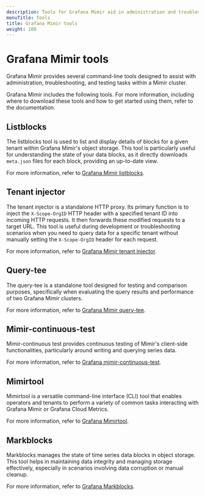 ```yaml
---
description: Tools for Grafana Mimir aid in administration and troubleshooting tasks.
menuTitle: Tools
title: Grafana Mimir tools
weight: 100
---
```


<!-- Note: This topic is mounted in the GEM documentation. Ensure that all updates are also applicable to GEM. -->

# Grafana Mimir tools

Grafana Mimir provides several command-line tools designed to assist with administration, troubleshooting, and testing tasks within a Mimir cluster.

Grafana Mimir includes the following tools. For more information, including where to download these tools and how to get started using them, refer to the documentation.

## Listblocks

The listblocks tool is used to list and display details of blocks for a given tenant within Grafana Mimir's object storage. This tool is particularly useful for understanding the state of your data blocks, as it directly downloads `meta.json` files for each block, providing an up-to-date view.

For more information, refer to [Grafana Mimir listblocks](https://grafana.com/docs/mimir/<MIMIR_VERSION>/manage/tools/listblocks/).

## Tenant injector

The tenant injector is a standalone HTTP proxy. Its primary function is to inject the `X-Scope-OrgID` HTTP header with a specified tenant ID into incoming HTTP requests. It then forwards these modified requests to a target URL. This tool is useful during development or troubleshooting scenarios when you need to query data for a specific tenant without manually setting the `X-Scope-OrgID` header for each request.

For more information, refer to [Grafana Mimir tenant injector](https://grafana.com/docs/mimir/<MIMIR_VERSION>/manage/tools/tenant-injector/).

## Query-tee

The query-tee is a standalone tool designed for testing and comparison purposes, specifically when evaluating the query results and performance of two Grafana Mimir clusters.

For more information, refer to [Grafana Mimir query-tee](https://grafana.com/docs/mimir/<MIMIR_VERSION>/manage/tools/query-tee/).

## Mimir-continuous-test

Mimir-continuous test provides continuous testing of Mimir's client-side functionalities, particularly around writing and querying series data.

For more information, refer to [Grafana mimir-continuous-test](https://grafana.com/docs/mimir/<MIMIR_VERSION>/manage/tools/mimir-continuous-test/).

## Mimirtool

Mimirtool is a versatile command-line interface (CLI) tool that enables operators and tenants to perform a variety of common tasks interacting with Grafana Mimir or Grafana Cloud Metrics.

For more information, refer to [Grafana Mimirtool](https://grafana.com/docs/mimir/<MIMIR_VERSION>/manage/tools/mimirtool/).

## Markblocks

Markblocks manages the state of time series data blocks in object storage. This tool helps in maintaining data integrity and managing storage effectively, especially in scenarios involving data corruption or manual cleanup.

For more information, refer to [Grafana Markblocks](https://grafana.com/docs/mimir/<MIMIR_VERSION>/manage/tools/markblocks/).
